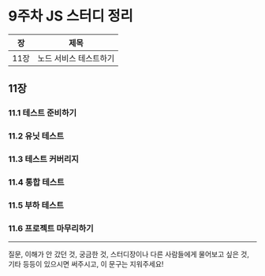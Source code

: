 # 9주차 JS 스터디 정리

| 장   | 제목               |
| ---- | ------------------ |
| 11장 | 노드 서비스 테스트하기 |

## 11장

### 11.1 테스트 준비하기

### 11.2 유닛 테스트

### 11.3 테스트 커버리지

### 11.4 통합 테스트

### 11.5 부하 테스트

### 11.6 프로젝트 마무리하기

---

질문, 이해가 안 갔던 것, 궁금한 것, 스터디장이나 다른 사람들에게 물어보고 싶은 것, 기타 등등이 있으시면 써주시고, 이 문구는 지워주세요!
